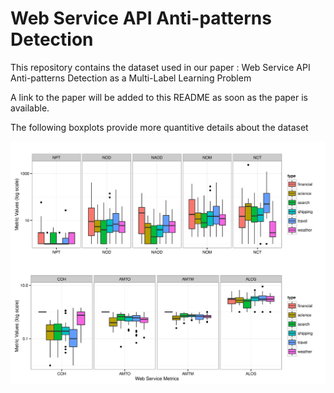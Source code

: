 # Web Service API Anti-patterns Detection
This repository contains the dataset used in our paper : 
Web Service API Anti-patterns Detection as a Multi-Label Learning Problem 

A link to the paper will be added to this README as soon as the paper is available.

The following boxplots provide more quantitive details about the dataset

![Test Image 3](/metrics.jpg)

